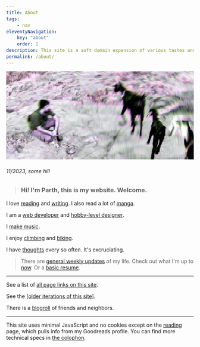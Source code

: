 ```yaml
---
title: About
tags:
    - nav
eleventyNavigation:
    key: "about"
    order: 1
description: This site is a soft domain expansion of various tastes and senses. An ongoing experiment. A garden of sorts.
permalink: /about/
---
```


<div class="mb-sm max-content-width face slide-up-half-slow">
    <img src="/assets/img/babygoat.webp" class="" alt="Parth in real life" />
    <title>Parth</title>
    <h6>11/2023, some hill</h6>
</div>

<blockquote class="blockquote-lilac"><h3>Hi! I'm Parth, this is my website. Welcome.</h3></blockquote> 

<p></p>

I love [reading](/reading) and [writing](/writing). I also read a lot of [manga](/manga).

I am a [web developer](/code) and [hobby-level designer](/design).

I [make music](/music).

I enjoy [climbing](/climbing) and [biking](/biking).

I have [thoughts](/thoughts) every so often. It's excruciating.

> There are [general weekly updates](/weeknotes) of my life.  Check out what I'm up to [now](/now). Or a [basic resume](/resume).

---

See a list of [all page links on this site](/linklist).

See the [[older iterations of this site]](/sitearchive).

There is a [blogroll](/blogroll) of friends and neighbors.

---

This site uses minimal JavaScript and no cookies except on the [reading](/reading) page, which pulls info from my Goodreads profile. You can find more technical specs in [the colophon](/colophon).

